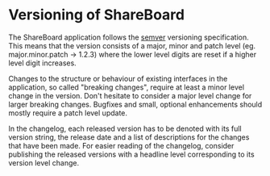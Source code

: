 # Versioning of ShareBoard

The ShareBoard application follows the [semver](https://semver.org/spec/v2.0.0.html) versioning specification. This means that the version consists of a major, minor and patch level (eg. major.minor.patch -> 1.2.3) where the lower level digits are reset if a higher level digit increases.

Changes to the structure or behaviour of existing interfaces in the application, so called "breaking changes", require at least a minor level change in the version. Don't hesitate to consider a major level change for larger breaking changes. Bugfixes and small, optional enhancements should mostly require a patch level update.

In the changelog, each released version has to be denoted with its full version string, the release date and a list of descriptions for the changes that have been made. For easier reading of the changelog, consider publishing the released versions with a headline level corresponding to its version level change.
